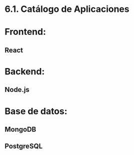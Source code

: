# 6.1. Catálogo de Aplicaciones

# Frontend:

## React


# Backend:

## Node.js

# Base de datos:

## MongoDB

## PostgreSQL